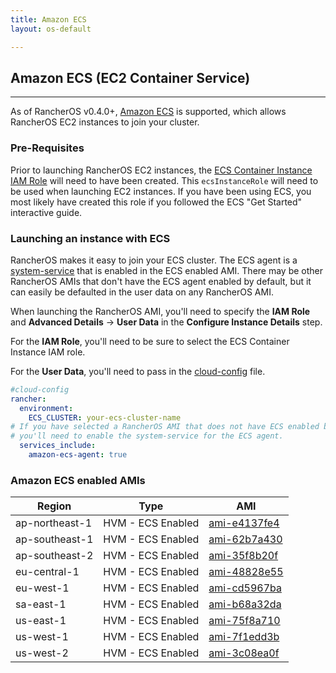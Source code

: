 ```yaml
---
title: Amazon ECS
layout: os-default

---
```


## Amazon ECS (EC2 Container Service)
---

As of RancherOS v0.4.0+, [Amazon ECS](https://aws.amazon.com/ecs/) is supported, which allows RancherOS EC2 instances to join your cluster. 

### Pre-Requisites

Prior to launching RancherOS EC2 instances, the [ECS Container Instance IAM Role](http://docs.aws.amazon.com/AmazonECS/latest/developerguide/instance_IAM_role.html) will need to have been created. This `ecsInstanceRole` will need to be used when launching EC2 instances. If you have been using ECS, you most likely have created this role if you followed the ECS "Get Started" interactive guide. 

### Launching an instance with ECS

RancherOS makes it easy to join your ECS cluster. The ECS agent is a [system-service]({{site.baseurl}}/os/configuration/system-services/) that is enabled in the ECS enabled AMI. There may be other RancherOS AMIs that don't have the ECS agent enabled by default, but it can easily be defaulted in the user data on any RancherOS AMI. 

When launching the RancherOS AMI, you'll need to specify the **IAM Role** and **Advanced Details** -> **User Data** in the **Configure Instance Details** step. 

For the **IAM Role**, you'll need to be sure to select the ECS Container Instance IAM role. 

For the **User Data**, you'll need to pass in the [cloud-config]({{site.baseurl}}/os/cloud-config/) file.

```yaml
#cloud-config
rancher:
  environment:
    ECS_CLUSTER: your-ecs-cluster-name
# If you have selected a RancherOS AMI that does not have ECS enabled by default,
# you'll need to enable the system-service for the ECS agent.
  services_include:
    amazon-ecs-agent: true
```

### Amazon ECS enabled AMIs

Region | Type | AMI
---|--- | ---
ap-northeast-1 | HVM - ECS Enabled |  [ami-e4137fe4](https://console.aws.amazon.com/ec2/home?region=ap-northeast-1#launchInstanceWizard:ami=ami-e4137fe4)
ap-southeast-1 | HVM - ECS Enabled |  [ami-62b7a430](https://console.aws.amazon.com/ec2/home?region=ap-southeast-1#launchInstanceWizard:ami=ami-62b7a430)
ap-southeast-2 | HVM - ECS Enabled |  [ami-35f8b20f](https://console.aws.amazon.com/ec2/home?region=ap-southeast-2#launchInstanceWizard:ami=ami-35f8b20f)
eu-central-1 | HVM - ECS Enabled |  [ami-48828e55](https://console.aws.amazon.com/ec2/home?region=eu-central-1#launchInstanceWizard:ami=ami-48828e55)
eu-west-1 | HVM - ECS Enabled |  [ami-cd5967ba](https://console.aws.amazon.com/ec2/home?region=eu-west-1#launchInstanceWizard:ami=ami-cd5967ba)
sa-east-1 | HVM - ECS Enabled |  [ami-b68a32da](https://console.aws.amazon.com/ec2/home?region=sa-east-1#launchInstanceWizard:ami=ami-b68a32da)
us-east-1 | HVM - ECS Enabled |  [ami-75f8a710](https://console.aws.amazon.com/ec2/home?region=us-east-1#launchInstanceWizard:ami=ami-75f8a710)
us-west-1 | HVM - ECS Enabled |  [ami-7f1edd3b](https://console.aws.amazon.com/ec2/home?region=us-west-1#launchInstanceWizard:ami=ami-7f1edd3b)
us-west-2 | HVM - ECS Enabled |  [ami-3c08ea0f](https://console.aws.amazon.com/ec2/home?region=us-west-2#launchInstanceWizard:ami=ami-3c08ea0f)